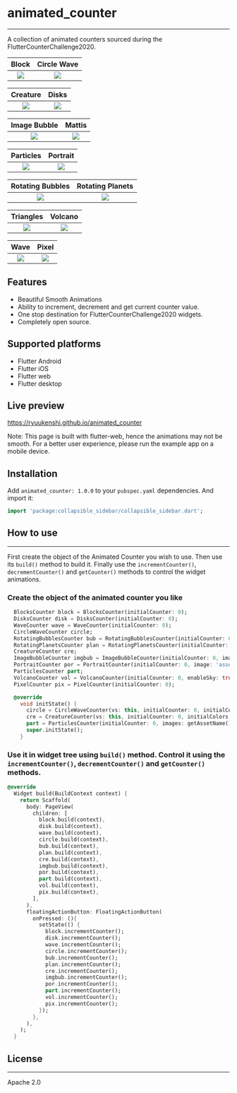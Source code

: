 # animated_counter
-------------------------------------------------------------

A collection of animated counters sourced during the FlutterCounterChallenge2020.

Block                      |        Circle Wave
:-------------------------:|:-------------------------:
![](ss/blocks.gif)         |  ![](ss/circle_wave.gif)

Creature                   |        Disks
:-------------------------:|:-------------------------:
![](ss/creatures.gif)       |  ![](ss/disks.gif)

Image Bubble               |        Mattis
:-------------------------:|:-------------------------:
![](ss/image_bubble.gif)   |  ![](ss/mattis.gif)

Particles                  |        Portrait
:-------------------------:|:-------------------------:
![](ss/particles.gif)      |  ![](ss/portrait.gif)

Rotating Bubbles           |        Rotating Planets
:-------------------------:|:-------------------------:
![](ss/rotating_bubbles.gif) |  ![](ss/rotating_planets.gif)

Triangles                  |        Volcano
:-------------------------:|:-------------------------:
![](ss/triangles.gif)      |  ![](ss/volcano.gif)

Wave                       |        Pixel
:-------------------------:|:-------------------------:
![](ss/wave.gif)         |  ![](ss/pixel.gif)


## Features

* Beautiful Smooth Animations
* Ability to increment, decrement and get current counter value.
* One stop destination for FlutterCounterChallenge2020 widgets.
* Completely open source.

## Supported platforms

* Flutter Android
* Flutter iOS
* Flutter web
* Flutter desktop

## Live preview

https://ryuukenshi.github.io/animated_counter

Note: This page is built with flutter-web, hence the animations may not be smooth. For a better user experience, please run the example app on a mobile device.

## Installation

Add `animated_counter: 1.0.0` to your `pubspec.yaml` dependencies. And import it:

```dart
import 'package:collapsible_sidebar/collapsible_sidebar.dart';
```

## How to use
-----------------------------------------------

First create the object of the Animated Counter you wish to use. Then use its `build()` method to build it. Finally use the `incrementCounter()`, `decrementCounter()` and `getCounter()` methods to control the widget animations.

### Create the object of the animated counter you like

```dart
  BlocksCounter block = BlocksCounter(initialCounter: 0);
  DisksCounter disk = DisksCounter(initialCounter: 0);
  WaveCounter wave = WaveCounter(initialCounter: 0);
  CircleWaveCounter circle;
  RotatingBubblesCounter bub = RotatingBubblesCounter(initialCounter: 0, initialColors: [Colors.red, Colors.green, Colors.blue]);
  RotatingPlanetsCounter plan = RotatingPlanetsCounter(initialCounter: 0, initialColors: [Colors.red, Colors.green, Colors.blue]);
  CreatureCounter cre;
  ImageBubbleCounter imgbub = ImageBubbleCounter(initialCounter: 0, image: 'assets/dash.jpg');
  PortraitCounter por = PortraitCounter(initialCounter: 0, image: 'assets/mattis.jpeg');
  ParticlesCounter part;
  VolcanoCounter vol = VolcanoCounter(initialCounter: 0, enableSky: true);
  PixelCounter pix = PixelCounter(initialCounter: 0);

  @override
    void initState() {
      circle = CircleWaveCounter(vs: this, initialCounter: 0, initialColors: [Colors.red, Colors.green, Colors.blue]);
      cre = CreatureCounter(vs: this, initialCounter: 0, initialColors: [Colors.red, Colors.green, Colors.blue]);
      part = ParticlesCounter(initialCounter: 0, images: getAssetName());
      super.initState();
    }
```

### Use it in widget tree using `build()` method. Control it using the `incrementCounter()`, `decrementCounter()` and `getCounter()` methods.

```dart
@override
  Widget build(BuildContext context) {
    return Scaffold(
      body: PageView(
        children: [
          block.build(context),
          disk.build(context),
          wave.build(context),
          circle.build(context),
          bub.build(context),
          plan.build(context),
          cre.build(context),
          imgbub.build(context),
          por.build(context),
          part.build(context),
          vol.build(context),
          pix.build(context),
        ],
      ),
      floatingActionButton: FloatingActionButton(
        onPressed: (){
          setState(() {
            block.incrementCounter();
            disk.incrementCounter();
            wave.incrementCounter();
            circle.incrementCounter();
            bub.incrementCounter();
            plan.incrementCounter();
            cre.incrementCounter();
            imgbub.incrementCounter();
            por.incrementCounter();
            part.incrementCounter();
            vol.incrementCounter();
            pix.incrementCounter();
          });
        },
      ),
    );
  }
```

## License
--------------------------------------------------------------

Apache 2.0